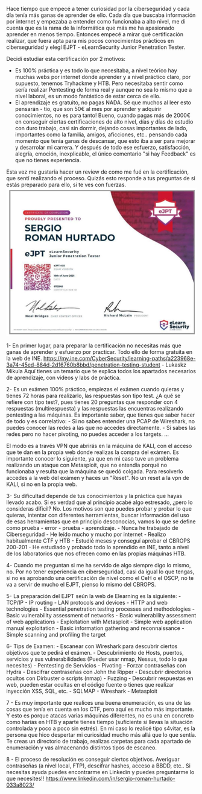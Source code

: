 Hace tiempo que empecé a tener curiosidad por la ciberseguridad y cada día tenía más ganas de aprender de ello. Cada día que buscaba información por internet y empezaba a entender como funcionaba a alto nivel, me di cuenta que es la rama de la informática que más me ha apasionado aprender en menos tiempo. Entonces empecé a mirar qué certificación realizar, que fuera apta para mis pocos conocimientos prácticos en ciberseguridad y elegí EJPT - eLearnSecurity Junior Penetration Tester. 

Decidí estudiar esta certificación por 2 motivos:
- Es 100% práctica y es todo lo que necesitaba, a nivel teórico hay muchas webs por internet donde aprender y a nivel práctico claro, por supuesto, tenemos Tryhackme y HTB. Pero necesitaba sentir como sería realizar Pentesting de forma real y aunque no sea lo mismo que a nivel laboral, es un modo fantástico de estar cerca de ello.
- El aprendizaje es gratuito, no pagas NADA. Sé que muchos al leer esto pensarán - tio, que son 50€ al mes por aprender y adquirir conocimientos, no es para tanto! 
Bueno, cuando pagas más de 2000€ en conseguir ciertas certificaciones de alto nivel, días y días de estudio con duro trabajo, casi sin dormir, dejando cosas importantes de lado, importantes como la familia, amigos, aficciones, etc.. pensando cada momento que tenía ganas de descansar, que esto iba a ser para mejorar y desarrolar mi carrera. Y después de todo ese esfuerzo, satisfacción, alegría, emoción, inexplicable, el único comentario "si hay Feedback" es que no tienes experiencia.


Esta vez me gustaría hacer un review de como me fué en la certificación,  que sentí realizando el proceso. Quizás esto responde a tus preguntas de si estás preparado para ello, si te ves con fuerzas.
<img src="ElearnSecurity EJPT Junior Penetration Tester.jpg">

1- En primer lugar, para preparar la certificación no necesitas más que ganas de aprender y esfuerzo por practicar. Todo ello de forma gratuita en la web de INE.
https://my.ine.com/CyberSecurity/learning-paths/a223968e-3a74-45ed-884d-2d16760b8bbd/penetration-testing-student   - Lukaskz Mikula 
Aquí tienes un temario que te explica todos los apartados necesarios de aprendizaje, con videos y labs de práctica.

2- Es un exámen 100% práctico, empiezas el exámen cuando quieras y tienes 72 horas para realizarlo, las respuestas son tipo test.
¿A qué se refiere con tipo test?, pues tienes 20 preguntas que responder con 4 respuestas (multirespuesta) y las respuestas las encuentras realizando pentesting a las máquinas.
Es importante saber, que tienes que saber hacer de todo y es correlativo:
       - Si no sabes entender una PCAP de Wireshark, no puedes conocer las redes a las que no accedes directamente.
       - Si sabes las redes pero no hacer pivoting, no puedes acceder a los targets.
       ...

El modo es a través VPN que abrirás en la máquina de KALI, con el acceso que te dan en la propia web donde realizas la compra del exámen. Es importante conocer lo siguiente, ya que en mi caso tuve un problema realizando un ataque con Metasploit, que no entendía porqué no funcionaba y resulta que la máquina se quedó colgada.
Para resolverlo accedes a la web del exámen y haces un "Reset". No un reset a la vpn de KALI, si no en la propia web.

3- Su dificultad depende de tus conocimientos y la práctica que hayas llevado acabo. Si es verdad que al principio acabé algo estresado, ¿pero lo consideras dificil? No.
Los motivos son que puedes probar y probar lo que quieras, intentar con diferentes herramientas, buscar información del uso de esas herramientas que en principio desconocias, vamos lo que se define como prueba - error - prueba - aprendizaje.
        - Nunca he trabajado de Ciberseguridad
        - He leído mucho y mucho por internet
        - Realizo habitualmente CTF y HTB
        - Estudié meses y conseguí aprobar el CBROPS 200-201
        - He estudiado y probado todo lo aprendido en INE, tanto a nivel de los laboratorios que nos ofrecen como en las propias máquinas HTB.
        
4- Cuando me preguntan si me ha servido de algo siempre digo lo mismo, no. Por no tener experiencia en ciberseguridad, casi da igual lo que tengas, si no es aprobando una certificación de nivel como el CeH o el OSCP, no te va a servir de mucho el EJPT, pienso lo mismo del CBROPS.

5- La preparación del EJPT seún la web de Elearning es la siguiente:
        - TCP/IP
        - IP routing
        - LAN protocols and devices
        - HTTP and web technologies
        - Essential penetration testing processes and methodologies
        - Basic vulnerability assessment of networks
        - Basic vulnerability assessment of web applications
        - Exploitation with Metasploit
        - Simple web application manual exploitation
        - Basic information gathering and reconnaissance
        - Simple scanning and profiling the target

6- Tips de Examen:
        - Escanear con Wireshark para descubrir ciertos objetivos que te pedirá el exámen.
        - Descubrimiento de Hosts, puertos, servicios y sus vulnerabilidades (Pueder usar nmap, Nessus, todo lo que necesites)
        - Pentesting de Servicios 
        - Pivoting
        - Forzar contraseñas con Hydra
        - Descifrar contraseñas con John the Ripper
        - Descubrir directorios ocultos con Dirbuster o scripts (nmap)
        - Fuzzing
        - Descubrir respuestas en web, pueden estar ocultas en el código fuente o tienes que realizar inyección XSS, SQL, etc.
        - SQLMAP
        - Wireshark
        - Metasploit
 
7 - Es muy importante que realices una buena enumeración, es una de las cosas que tenía en cuenta en los CTF, pero aquí es mucho más importante. Y esto es porque atacas varias máquinas diferentes, no es una en concreto como harías en HTB y aparte tienes tiempo (suficiente si llevas la situación controlada y poco a poco sin estrés).
En mi caso lo realicé tipo s4vitar, es la persona que hico despertar mi curiosidad mucho más allá que lo que sentía. 
Te creas un directorio de trabajo, realizas carpetas para cada apartado de enumeración y vas almacenando distintos tipos de escaneo. 

8 - El proceso de resolución es conseguir ciertos objetivos. Averiguar contraseñas (a nivel local, FTP), descifrar hashes, acceso a BBDD, etc.. 
Si necesitas ayuda puedes encontrarme en Linkedin y puedes preguntarme lo que necesites!!
https://www.linkedin.com/in/sergio-roman-hurtado-033a8023/

